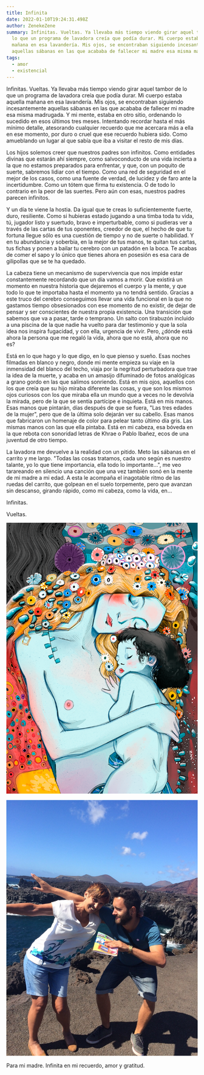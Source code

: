 ```yaml
---
title: Infinita
date: 2022-01-10T19:24:31.498Z
author: ZenekeZene
summary: Infinitas. Vueltas. Ya llevaba más tiempo viendo girar aquel tambor de
  lo que un programa de lavadora creía que podía durar. Mi cuerpo estaba aquella
  mañana en esa lavandería. Mis ojos, se encontraban siguiendo incesantemente
  aquellas sábanas en las que acababa de fallecer mi madre esa misma madrugada.
tags:
  - amor
  - existencial
---
```

Infinitas. Vueltas. Ya llevaba más tiempo viendo girar aquel tambor de lo que un programa de lavadora creía que podía durar. Mi cuerpo estaba aquella mañana en esa lavandería. Mis ojos, se encontraban siguiendo incesantemente aquellas sábanas en las que acababa de fallecer mi madre esa misma madrugada. Y mi mente, estaba en otro sitio, ordenando lo sucedido en esos últimos tres meses. Intentando recordar hasta el más mínimo detalle, atesorando cualquier recuerdo que me acercara más a ella en ese momento, por duro o cruel que ese recuerdo hubiera sido. Como amueblando un lugar al que sabía que iba a visitar el resto de mis días.

Los hijos solemos creer que nuestros padres son infinitos. Como entidades divinas que estarán ahí siempre, como salvoconducto de una vida incierta a la que no estamos preparados para enfrentar, y que, con un poquito de suerte, sabremos lidiar con el tiempo. Como una red de seguridad en el mejor de los casos, como una fuente de verdad, de lucidez y de faro ante la incertidumbre. Como un tótem que firma tu existencia. O de todo lo contrario en la peor de las suertes. Pero aún con esas, nuestros padres parecen infinitos.

Y un día te viene la hostia. Da igual que te creas lo suficientemente fuerte, duro, resiliente. Como si hubieras estado jugando a una timba toda tu vida, tú, jugador listo y suertudo, bravo e imperturbable, como si pudieras ver a través de las cartas de tus oponentes, creedor de que, el hecho de que tu fortuna llegue sólo es una cuestión de tiempo y no de suerte o habilidad. Y en tu abundancia y soberbia, en la mejor de tus manos, te quitan tus cartas, tus fichas y ponen a bailar tu cerebro con un patadón en la boca. Te acabas de comer el sapo y lo único que tienes ahora en posesión es esa cara de gilipollas que se te ha quedado.

La cabeza tiene un mecanismo de supervivencia que nos impide estar constantemente recordando que un día vamos a morir. Que existirá un momento en nuestra historia que dejaremos el cuerpo y la mente, y que todo lo que te importaba hasta el momento ya no tendrá sentido. Gracias a este truco del cerebro conseguimos llevar una vida funcional en la que no gastamos tiempo obsesionados con ese momento de no existir, de dejar de pensar y ser conscientes de nuestra propia existencia. Una transición que sabemos que va a pasar, tarde o temprano. Un salto con tirabuzón incluido a una piscina de la que nadie ha vuelto para dar testimonio y que la sola idea nos inspira fugacidad, y con ella, urgencia de vivir. Pero, ¿dónde está ahora la persona que me regaló la vida, ahora que no está, ahora que no es?

Está en lo que hago y lo que digo, en lo que pienso y sueño. Esas noches filmadas en blanco y negro, donde mi mente empieza su viaje en la inmensidad del blanco del techo, viaja por la negritud perturbadora que trae la idea de la muerte, y acaba en un amasijo difuminado de fotos analógicas a grano gordo en las que salimos sonriendo. Está en mis ojos, aquellos con los que creía que su hijo miraba diferente las cosas, y que son los mismos ojos curiosos con los que miraba ella un mundo que a veces no le devolvía la mirada, pero de la que se sentía partícipe e inquieta. Está en mis manos. Esas manos que pintarán, días después de que se fuera, "Las tres edades de la mujer", pero que de la última solo dejarán ver su cabello. Esas manos que fabricaron un homenaje de color para pelear tanto último día gris. Las mismas manos con las que ella pintaba. Está en mi cabeza, esa bóveda en la que rebota con sonoridad letras de Khrae o Pablo Ibañez, ecos de una juventud de otro tiempo.

La lavadora me devuelve a la realidad con un pitido. Meto las sábanas en el carrito y me largo. "Todas las cosas tratamos, cada uno según es nuestro talante, yo lo que tiene importancia, ella todo lo importante...", me veo tarareando en silencio una canción que una vez también sonó en la mente de mi madre a mi edad. A esta le acompaña el inagotable ritmo de las ruedas del carrito, que golpean en el suelo torpemente, pero que avanzan sin descanso, girando rápido, como mi cabeza, como la vida, en...

Infinitas.

Vueltas.

![](/static/img/imprimir_peque.png)

![](/static/img/6f870e97-0f50-48a9-bd5f-a3f7ad8ee5ce.jpeg)

Para mi madre. Infinita en mi recuerdo, amor y gratitud.